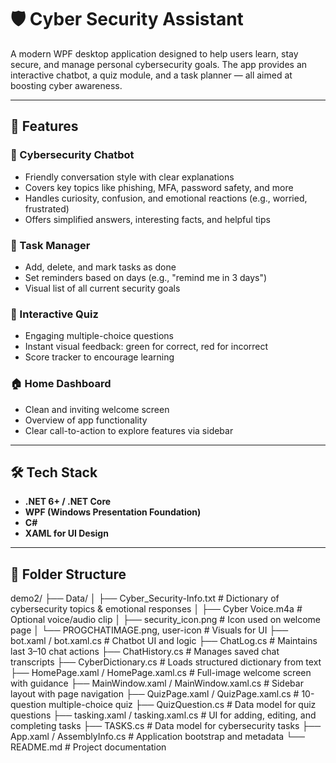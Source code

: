 # 🛡️ Cyber Security Assistant

A modern WPF desktop application designed to help users learn, stay secure, and manage personal cybersecurity goals. The app provides an interactive chatbot, a quiz module, and a task planner — all aimed at boosting cyber awareness.

---

## 🚀 Features

### 🤖 Cybersecurity Chatbot
- Friendly conversation style with clear explanations
- Covers key topics like phishing, MFA, password safety, and more
- Handles curiosity, confusion, and emotional reactions (e.g., worried, frustrated)
- Offers simplified answers, interesting facts, and helpful tips

### 📝 Task Manager
- Add, delete, and mark tasks as done
- Set reminders based on days (e.g., "remind me in 3 days")
- Visual list of all current security goals

### 🧠 Interactive Quiz
- Engaging multiple-choice questions
- Instant visual feedback: green for correct, red for incorrect
- Score tracker to encourage learning

### 🏠 Home Dashboard
- Clean and inviting welcome screen
- Overview of app functionality
- Clear call-to-action to explore features via sidebar

---


## 🛠️ Tech Stack

- **.NET 6+ / .NET Core**
- **WPF (Windows Presentation Foundation)**
- **C#**
- **XAML for UI Design**

---

## 📂 Folder Structure
demo2/
├── Data/
│ ├── Cyber_Security-Info.txt # Dictionary of cybersecurity topics & emotional responses
│ ├── Cyber Voice.m4a # Optional voice/audio clip
│ ├── security_icon.png # Icon used on welcome page
│ └── PROGCHATIMAGE.png, user-icon # Visuals for UI
├── bot.xaml / bot.xaml.cs # Chatbot UI and logic
├── ChatLog.cs # Maintains last 3–10 chat actions
├── ChatHistory.cs # Manages saved chat transcripts
├── CyberDictionary.cs # Loads structured dictionary from text
├── HomePage.xaml / HomePage.xaml.cs # Full-image welcome screen with guidance
├── MainWindow.xaml / MainWindow.xaml.cs # Sidebar layout with page navigation
├── QuizPage.xaml / QuizPage.xaml.cs # 10-question multiple-choice quiz
├── QuizQuestion.cs # Data model for quiz questions
├── tasking.xaml / tasking.xaml.cs # UI for adding, editing, and completing tasks
├── TASKS.cs # Data model for cybersecurity tasks
├── App.xaml / AssemblyInfo.cs # Application bootstrap and metadata
└── README.md # Project documentation
